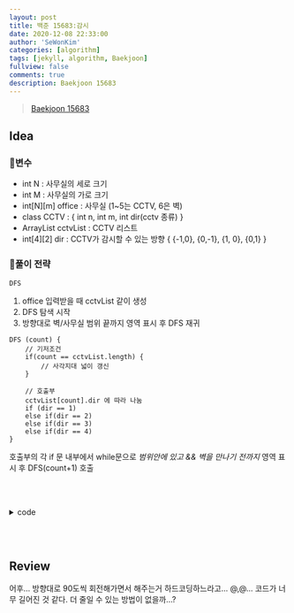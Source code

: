```yaml
---
layout: post
title: 백준 15683:감시
date: 2020-12-08 22:33:00
author: 'SeWonKim'
categories: [algorithm]
tags: [jekyll, algorithm, Baekjoon]
fullview: false
comments: true
description: Baekjoon 15683
---
```


> [Baekjoon 15683](https://www.acmicpc.net/problem/15683)

## Idea

### 🥚변수

- int N : 사무실의 세로 크기
- int M : 사무실의 가로 크기
- int[N][m] office : 사무실 (1~5는 CCTV, 6은 벽)
- class CCTV : { int n, int m, int dir(cctv 종류) }
- ArrayList<CCTV> cctvList : CCTV 리스트
- int[4][2] dir : CCTV가 감시할 수 있는 방향 { {-1,0}, {0,-1}, {1, 0}, {0,1} }

### 🍳풀이 전략

`DFS`

1. office 입력받을 때 cctvList 같이 생성
2. DFS 탐색 시작
3. 방향대로 벽/사무실 범위 끝까지 영역 표시 후 DFS 재귀

```
DFS (count) {
    // 기저조건
    if(count == cctvList.length) {
        // 사각지대 넓이 갱신
    }

    // 호출부
    cctvList[count].dir 에 따라 나눔
    if (dir == 1)
    else if(dir == 2)
    else if(dir == 3)
    else if(dir == 4)
}
```

호출부의 각 if 문 내부에서 while문으로 _범위안에 있고 && 벽을 만나기 전까지_ 영역 표시 후 DFS(count+1) 호출

&nbsp;  
&nbsp;

<details>
<summary>code</summary>
<div markdown="1">

```java
public class Main {

	public static class CCTV {
		int n, m, dir;

		public CCTV(int n, int m, int dir) {
			this.n = n;
			this.m = m;
			this.dir = dir;
		}
	}

	static int N, M, answer;
	static int[][] office;
	static ArrayList<CCTV> cctvList;
	static int[][] dir = { {-1,0}, {0,-1}, {1, 0}, {0,1} };	// 상 좌 하 우
	public static void main(String[] args) throws Exception {
		BufferedReader br = new BufferedReader(new InputStreamReader(System.in));
		StringTokenizer st = new StringTokenizer(br.readLine(), " ");

		N = Integer.parseInt(st.nextToken());
		M = Integer.parseInt(st.nextToken());
		office = new int[N][M];
		cctvList = new ArrayList<CCTV>();

		for (int i = 0; i < N; i++) {
			st = new StringTokenizer(br.readLine(), " ");
			for (int j = 0; j < M; j++) {
				office[i][j] = Integer.parseInt(st.nextToken());
				if(office[i][j] >= 1 && office[i][j] <= 5) {
					cctvList.add(new CCTV(i, j, office[i][j]));
				}
			}
		}

		answer = Integer.MAX_VALUE;
		boolean[][] check = new boolean[N][M];
		dfs(0, check);

		System.out.println(answer);
	}

	private static void dfs(int count, boolean[][] check) {

		if(count == cctvList.size()) {
			answer = Math.min(answer, getRoom(check));
			return;
		}

		CCTV cctv = cctvList.get(count);
		boolean[][] tmpCheck = new boolean[N][M];
		copy(tmpCheck, check);
		switch(cctv.dir){
			case 1 :
				for (int k = 0; k < 4; k++) {
					int nn = cctv.n + dir[k][0];
					int nm = cctv.m + dir[k][1];
					while(nn>=0 && nn<N && nm>=0 && nm<M && office[nn][nm] != 6) {
						tmpCheck[nn][nm] = true;
						nn += dir[k][0];
						nm += dir[k][1];
					}
					dfs(count+1, tmpCheck);
					copy(tmpCheck, check);
				}
				break;
			case 2 :
				for (int k = 0; k < 2; k++) {
					int nn, nm;
					for (int l = 0; l <=2 ; l+=2) {
						nn = cctv.n + dir[k+l][0];
						nm = cctv.m + dir[k+l][1];
						while(nn>=0 && nn<N && nm>=0 && nm<M && office[nn][nm] != 6) {
							tmpCheck[nn][nm] = true;
							nn += dir[k+l][0];
							nm += dir[k+l][1];
						}
					}
					dfs(count+1, tmpCheck);
					copy(tmpCheck, check);
				}
				break;
			case 3 :
				for (int k = 0; k <4; k++) {
					int nn, nm;
					for (int l = 0; l < 2; l++) {
						nn = cctv.n + dir[(k+l)%4][0];
						nm = cctv.m + dir[(k+l)%4][1];
						while(nn>=0 && nn<N && nm>=0 && nm<M && office[nn][nm] != 6) {
							tmpCheck[nn][nm] = true;
							nn += dir[(k+l)%4][0];
							nm += dir[(k+l)%4][1];
						}
					}

					dfs(count+1, tmpCheck);
					copy(tmpCheck, check);
				}
				break;
			case 4 :
				for (int k = 0; k < 4; k++) {

					int nn, nm;
					for (int l = 0; l < 3; l++) {
						nn = cctv.n + dir[(k+l)%4][0];
						nm = cctv.m + dir[(k+l)%4][1];
						while(nn>=0 && nn<N && nm>=0 && nm<M && office[nn][nm] != 6) {
							tmpCheck[nn][nm] = true;
							nn += dir[(k+l)%4][0];
							nm += dir[(k+l)%4][1];
						}

					}
					dfs(count+1, tmpCheck);
					copy(tmpCheck, check);
				}
				break;
			case 5 :
				for (int k = 0; k < 4; k++) {
					int nn = cctv.n + dir[k][0];
					int nm = cctv.m + dir[k][1];

					while(nn>=0 && nn<N && nm>=0 && nm<M && office[nn][nm] != 6) {
						tmpCheck[nn][nm] = true;
						nn += dir[k][0];
						nm += dir[k][1];
					}
				}
				dfs(count+1, tmpCheck);
				break;
			default : break;
		}
	}

	private static void copy(boolean[][] tmpCheck, boolean[][] check) {
		for (int i = 0; i < N; i++) {
			for (int j = 0; j < M; j++) {
				tmpCheck[i][j] = check[i][j];
			}
		}
	}

	private static int getRoom(boolean[][] check) {
		int count = 0;
		for (int i = 0; i < N; i++) {
			for (int j = 0; j < M; j++) {
				if(check[i][j] == false && office[i][j] == 0)	count++;
			}
		}
		return count;
	}

}

```

</div>
</details>

&nbsp;  
&nbsp;

## Review

어후... 방향대로 90도씩 회전해가면서 해주는거 하드코딩하느라고... @,@... 코드가 너무 길어진 것 같다. 더 줄일 수 있는 방법이 없을까...?
&nbsp;  
&nbsp;
